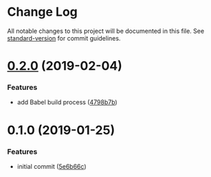 # Change Log

All notable changes to this project will be documented in this file. See [standard-version](https://github.com/conventional-changelog/standard-version) for commit guidelines.

<a name="0.2.0"></a>
# [0.2.0](https://github.com/angeloashmore/gatsby-plugin-react-axe/compare/v0.1.0...v0.2.0) (2019-02-04)


### Features

* add Babel build process ([4798b7b](https://github.com/angeloashmore/gatsby-plugin-react-axe/commit/4798b7b))



<a name="0.1.0"></a>
# 0.1.0 (2019-01-25)


### Features

* initial commit ([5e6b66c](https://github.com/angeloashmore/gatsby-plugin-react-axe/commit/5e6b66c))

